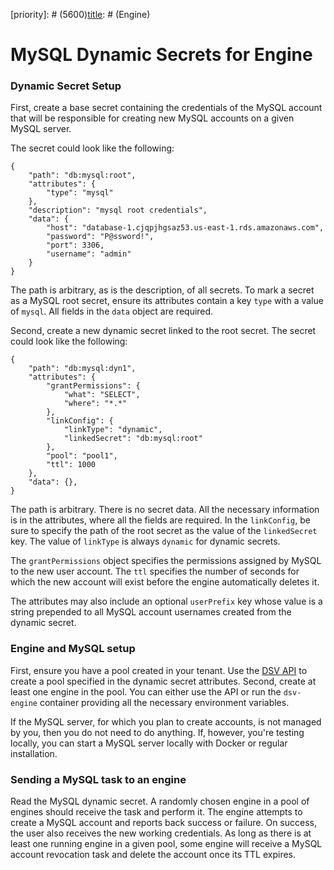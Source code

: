 [title]: # (MySQL Dynamic Secrets)
[tags]: # (DevOps Secrets Vault,DSV,)
[priority]: # (5600)[title]: # (Engine)


# MySQL Dynamic Secrets for Engine

### Dynamic Secret Setup

First, create a base secret containing the credentials of the MySQL account that will be responsible for creating new
MySQL accounts on a given MySQL server.

The secret could look like the following:
```
{
    "path": "db:mysql:root",
    "attributes": {
        "type": "mysql"
    },
    "description": "mysql root credentials",
    "data": {
        "host": "database-1.cjqpjhgsaz53.us-east-1.rds.amazonaws.com",
        "password": "P@ssword!",
        "port": 3306,
        "username": "admin"
    }
}
```

The path is arbitrary, as is the description, of all secrets. To mark a secret as a MySQL root secret, ensure
its attributes contain a key `type` with a value of `mysql`. All fields in the `data` object are required.

Second, create a new dynamic secret linked to the root secret. The secret could look like the following:
```
{
    "path": "db:mysql:dyn1",
    "attributes": {
        "grantPermissions": {
            "what": "SELECT",
            "where": "*.*"
        },
        "linkConfig": {
            "linkType": "dynamic",
            "linkedSecret": "db:mysql:root"
        },
        "pool": "pool1",
        "ttl": 1000
    },
    "data": {},
}
```

The path is arbitrary. There is no secret data. All the necessary information is in the attributes, where all the fields are required.
In the `linkConfig`, be sure to specify the path of the root secret as the value of the `linkedSecret` key. The value of 
`linkType` is always `dynamic` for dynamic secrets.

The `grantPermissions` object specifies the permissions assigned by MySQL to the new user account. The `ttl` specifies the number
of seconds for which the new account will exist before the engine automatically deletes it.

The attributes may also include an optional `userPrefix` key whose value is a string prepended to all MySQL account usernames
created from the dynamic secret.

### Engine and MySQL setup

First, ensure you have a pool created in your tenant. Use the [DSV API](https://dsv.thycotic.com/api/index.html) to create a pool specified in the dynamic secret attributes.
Second, create at least one engine in the pool. You can either use the API or run the `dsv-engine` container providing all
the necessary environment variables.

If the MySQL server, for which you plan to create accounts, is not managed by you, then you do not need to do anything.
If, however, you're testing locally, you can start a MySQL server locally with Docker or regular installation.

### Sending a MySQL task to an engine

Read the MySQL dynamic secret. A randomly chosen engine in a pool of engines should receive the task and perform it.
The engine attempts to create a MySQL account and reports back success or failure. On success, the user also receives
the new working credentials. As long as there is at least one running engine in a given pool, some engine will receive a
MySQL account revocation task and delete the account once its TTL expires.